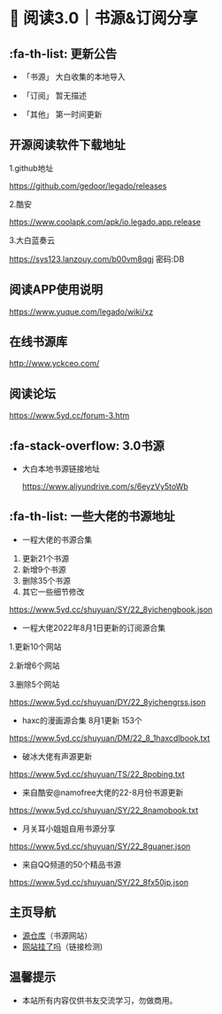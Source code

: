 # 📕 阅读3.0｜书源&订阅分享

##  :fa-th-list: 更新公告
- 「书源」
大白收集的本地导入

- 「订阅」
暂无描述

- 「其他」
第一时间更新

##  开源阅读软件下载地址


1.github地址

https://github.com/gedoor/legado/releases

2.酷安

https://www.coolapk.com/apk/io.legado.app.release

3.大白蓝奏云

https://sys123.lanzouy.com/b00vm8qgj
密码:DB


##  阅读APP使用说明

https://www.yuque.com/legado/wiki/xz

##  在线书源库

http://www.yckceo.com/

##  阅读论坛

https://www.5yd.cc/forum-3.htm


##  :fa-stack-overflow: 3.0书源
- 大白本地书源链接地址

   https://www.aliyundrive.com/s/6eyzVy5toWb


##  :fa-th-list: 一些大佬的书源地址
- 一程大佬的书源合集
 
1. 更新21个书源
2. 新增9个书源
3. 删除35个书源
4. 其它一些细节修改

https://www.5yd.cc/shuyuan/SY/22_8yichengbook.json

- 一程大佬2022年8月1日更新的订阅源合集

 1.更新10个网站

 2.新增6个网站

 3.删除5个网站

https://www.5yd.cc/shuyuan/DY/22_8yichengrss.json

- haxc的漫画源合集
8月1更新 153个

https://www.5yd.cc/shuyuan/DM/22_8_1haxcdlbook.txt

- 破冰大佬有声源更新

https://www.5yd.cc/shuyuan/TS/22_8pobing.txt

- 来自酷安@namofree大佬的22-8月份书源更新

https://www.5yd.cc/shuyuan/SY/22_8namobook.txt

- 月关耳小姐姐自用书源分享

https://www.5yd.cc/shuyuan/SY/22_8guaner.json

- 来自QQ频道的50个精品书源

https://www.5yd.cc/shuyuan/SY/22_8fx50jp.json



##   主页导航
- [源仓库](http://www.yckceo.com/)（书源网站）
- [网站挂了吗](https://gualemang.com/)（链接检测)


##  温馨提示
- 本站所有内容仅供书友交流学习，勿做商用。
